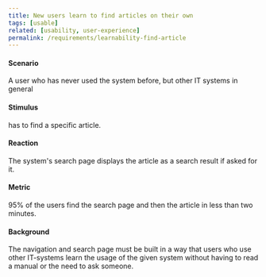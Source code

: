 ```yaml
---
title: New users learn to find articles on their own
tags: [usable]
related: [usability, user-experience]
permalink: /requirements/learnability-find-article
---
```


<div class="quality-requirement" markdown="1">

#### Scenario

A user who has never used the system before, but other IT systems in general

#### Stimulus

has to find a specific article.

#### Reaction

The system's search page displays the article as a search result if asked for it.

#### Metric

95% of the users find the search page and then the article in less than two minutes.

#### Background

The navigation and search page must be built in a way that users who use other IT-systems learn the usage of the given system without having to read a manual or the need to ask someone.

</div><br>